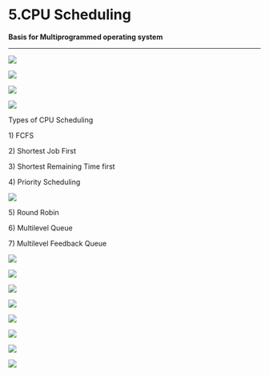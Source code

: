 # 5.CPU Scheduling

**Basis for Multiprogrammed operating system**

 ****

![](../.gitbook/assets/image%20%28155%29.png)

![](../.gitbook/assets/image%20%286%29.png)

![](../.gitbook/assets/image%20%2880%29.png)

![](../.gitbook/assets/image%20%2814%29.png)

Types of CPU Scheduling

1\) FCFS

2\) Shortest Job First

3\) Shortest Remaining Time first

4\) Priority Scheduling

![](../.gitbook/assets/image%20%2815%29.png)

5\) Round Robin

6\) Multilevel Queue

7\) Multilevel Feedback Queue

![](../.gitbook/assets/image%20%2885%29.png)

![](../.gitbook/assets/image%20%2835%29.png)

![](../.gitbook/assets/image%20%2859%29.png)

![](../.gitbook/assets/image%20%2858%29.png)

![](../.gitbook/assets/image%20%2863%29.png)

![](../.gitbook/assets/image%20%283%29.png)

![](../.gitbook/assets/image%20%2840%29.png)

![](../.gitbook/assets/image%20%2816%29.png)

